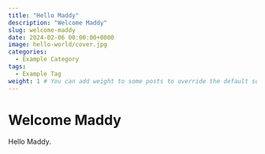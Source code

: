 ```yaml
---
title: "Hello Maddy"
description: "Welcome Maddy"
slug: welcome-maddy
date: 2024-02-06 00:00:00+0000
image: hello-world/cover.jpg
categories:
  - Example Category
tags:
  - Example Tag
weight: 1 # You can add weight to some posts to override the default sorting (date descending)
---
```


# Welcome Maddy

Hello Maddy.
